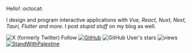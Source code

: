 Hello! :octocat: 

I design and program interactive applications with *Vue, React, Nuxt, Next, Tauri, Flutter and more.* I post _stupid stuff_ on my blog as well.

![X (formerly Twitter) Follow](https://img.shields.io/twitter/follow/:imrofayel) [![GitHub](https://img.shields.io/github/followers/imrofayel?label=follow&style=social)](https://github.com/imrofayel) ![GitHub User's stars](https://img.shields.io/github/stars/imrofayel?style=social)
 ![views](https://komarev.com/ghpvc/?username=imrofayel) [![StandWithPalestine](https://raw.githubusercontent.com/Safouene1/support-palestine-banner/master/StandWithPalestine.svg)](https://github.com/Safouene1/support-palestine-banner/Markdown-pages/Support.md)
